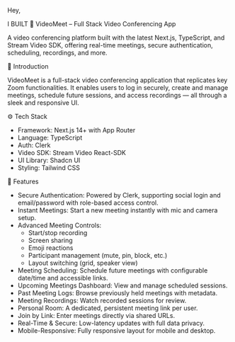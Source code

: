 Hey,

I BUILT 🎥 VideoMeet – Full Stack Video Conferencing App

A video conferencing platform built with the latest Next.js, TypeScript, and Stream Video SDK, offering real-time meetings, secure authentication, scheduling, recordings, and more.

🤖 Introduction

VideoMeet is a full-stack video conferencing application that replicates key Zoom functionalities. It enables users to log in securely, create and manage meetings, schedule future sessions, and access recordings — all through a sleek and responsive UI.

 ⚙️ Tech Stack

- Framework: Next.js 14+ with App Router
- Language: TypeScript
- Auth: Clerk
- Video SDK: Stream Video React-SDK
- UI Library: Shadcn UI
- Styling: Tailwind CSS


🔋 Features

- Secure Authentication: Powered by Clerk, supporting social login and email/password with role-based access control.
- Instant Meetings: Start a new meeting instantly with mic and camera setup.
- Advanced Meeting Controls:
  - Start/stop recording
  - Screen sharing
  - Emoji reactions
  - Participant management (mute, pin, block, etc.)
  - Layout switching (grid, speaker view)
- Meeting Scheduling: Schedule future meetings with configurable date/time and accessible links.
- Upcoming Meetings Dashboard: View and manage scheduled sessions.
- Past Meeting Logs: Browse previously held meetings with metadata.
- Meeting Recordings: Watch recorded sessions for review.
- Personal Room: A dedicated, persistent meeting link per user.
- Join by Link: Enter meetings directly via shared URLs.
- Real-Time & Secure: Low-latency updates with full data privacy.
- Mobile-Responsive: Fully responsive layout for mobile and desktop.

